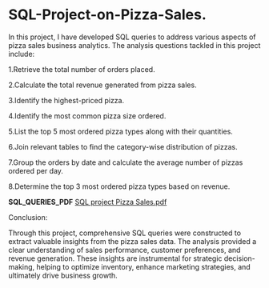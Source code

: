# SQL-Project-on-Pizza-Sales.

In this project, I have developed SQL queries to address various aspects of pizza sales business analytics.
The analysis questions tackled in this project include:

1.Retrieve the total number of orders placed.

2.Calculate the total revenue generated from pizza sales.

3.Identify the highest-priced pizza.

4.Identify the most common pizza size ordered.

5.List the top 5 most ordered pizza types along with their quantities.

6.Join relevant tables to find the category-wise distribution of pizzas.

7.Group the orders by date and calculate the average number of pizzas ordered per day.

8.Determine the top 3 most ordered pizza types based on revenue.

**SQL_QUERIES_PDF**
[SQL project Pizza Sales.pdf](https://github.com/user-attachments/files/16522877/SQL.project.Pizza.Sales.pdf)


Conclusion:

Through this project, comprehensive SQL queries were constructed to extract valuable insights from the pizza sales data. The analysis provided a clear understanding of sales performance, customer preferences, and revenue generation. These insights are instrumental for strategic decision-making, helping to optimize inventory, enhance marketing strategies, and ultimately drive business growth.
